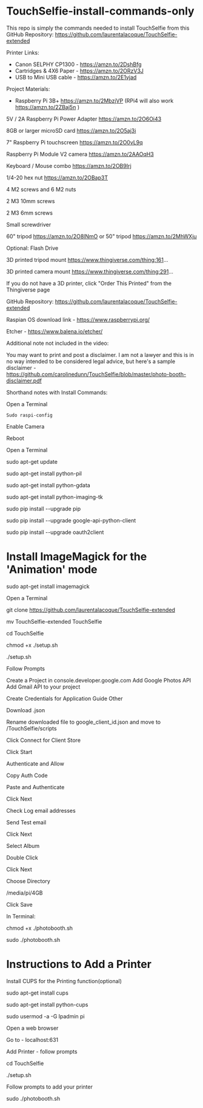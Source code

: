 # TouchSelfie-install-commands-only
This repo is simply the commands needed to install TouchSelfie from this GitHub Repository: https://github.com/laurentalacoque/TouchSelfie-extended

Printer Links:
- Canon SELPHY CP1300 - https://amzn.to/2DshBfg
- Cartridges & 4X6 Paper - https://amzn.to/2ORzV3J
- USB to Mini USB cable - https://amzn.to/2E1vjad

Project Materials:
- Raspberry Pi 3B+ https://amzn.to/2MbzjVP (RPi4 will also work https://amzn.to/2ZBaj5n )

5V / 2A Raspberry Pi Power Adapter https://amzn.to/2O6Oi43

8GB or larger microSD card https://amzn.to/2O5aj3i

7" Raspberry Pi touchscreen https://amzn.to/2O0vL9q

Raspberry Pi Module V2 camera https://amzn.to/2AAOqH3

Keyboard / Mouse combo https://amzn.to/2OB9Irj

1/4-20 hex nut https://amzn.to/2OBap3T

4 M2 screws and 6 M2 nuts

2 M3 10mm screws

2 M3 6mm screws

Small screwdriver


60" tripod https://amzn.to/2O8lNmO
or 50" tripod https://amzn.to/2MhWXju

Optional: Flash Drive

3D printed tripod mount https://www.thingiverse.com/thing:161...

3D printed camera mount https://www.thingiverse.com/thing:291...

If you do not have a 3D printer, click "Order This Printed" from the Thingiverse page

GitHub Repository: https://github.com/laurentalacoque/TouchSelfie-extended

Raspian OS download link - https://www.raspberrypi.org/

Etcher - https://www.balena.io/etcher/

Additional note not included in the video:

You may want to print and post a disclaimer. I am not a lawyer and this is in no way intended to be considered legal advice, but here's a sample disclaimer - https://github.com/carolinedunn/TouchSelfie/blob/master/photo-booth-disclaimer.pdf

Shorthand notes with Install Commands:

Open a Terminal

```Sudo raspi-config```

Enable Camera

Reboot

Open a Terminal

sudo apt-get update

sudo apt-get install python-pil

sudo apt-get install python-gdata

sudo apt-get install python-imaging-tk

sudo pip install --upgrade pip

sudo pip install --upgrade google-api-python-client

sudo pip install --upgrade oauth2client

# Install ImageMagick for the 'Animation' mode

sudo apt-get install imagemagick

Open a Terminal 

git clone https://github.com/laurentalacoque/TouchSelfie-extended

mv TouchSelfie-extended TouchSelfie

cd TouchSelfie

chmod +x ./setup.sh

./setup.sh

Follow Prompts

Create a Project in console.developer.google.com
Add Google Photos API
Add Gmail API to your project

Create Credentials for Application Guide Other

Download .json

Rename downloaded file to google_client_id.json and move to /TouchSelfie/scripts

Click Connect for Client Store

Click Start

Authenticate and Allow

Copy Auth Code

Paste and Authenticate

Click Next

Check Log email addresses

Send Test email

Click Next

Select Album

Double Click

Click Next

Choose Directory 

/media/pi/4GB

Click Save

In Terminal:

chmod +x ./photobooth.sh

sudo ./photobooth.sh

# Instructions to Add a Printer

Install CUPS for the Printing function(optional)

sudo apt-get install cups

sudo apt-get install python-cups

sudo usermod -a -G lpadmin pi

Open a web browser

Go to - localhost:631

Add Printer - follow prompts

cd TouchSelfie

./setup.sh

Follow prompts to add your printer

sudo ./photobooth.sh
